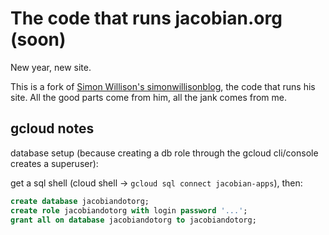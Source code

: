 # The code that runs jacobian.org (soon)

New year, new site.

This is a fork of [Simon Willison's simonwillisonblog](https://github.com/simonw/simonwillisonblog), the code that runs his site. All the good parts come from him, all the jank comes from me.

## gcloud notes

database setup (because creating a db role through the gcloud cli/console creates a superuser):

get a sql shell (cloud shell -> `gcloud sql connect jacobian-apps`), then:

```sql
create database jacobiandotorg;
create role jacobiandotorg with login password '...';
grant all on database jacobiandotorg to jacobiandotorg;
```

